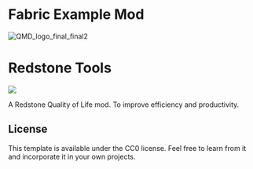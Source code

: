 # Fabric Example Mod
![QMD_logo_final_final2](https://user-images.githubusercontent.com/47035787/216833383-159ceea7-ab53-4197-8b5c-1835f1d28491.png)

# Redstone Tools
[![](https://badgen.net/badge/discord/invite/blue?icon=discord)](https://discord.gg/wAu9k2fGyK)

A Redstone Quality of Life mod. To improve efficiency and productivity.

## License

This template is available under the CC0 license. Feel free to learn from it and incorporate it in your own projects.
